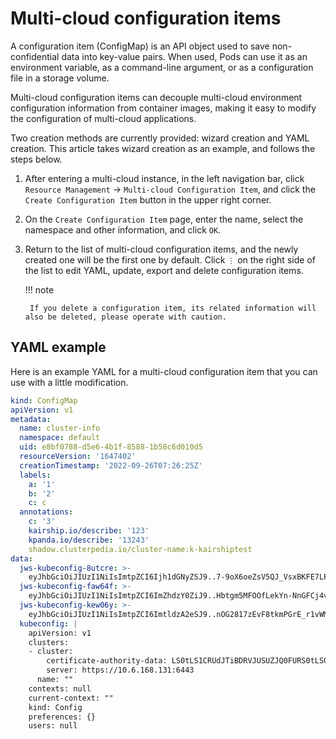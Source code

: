 # Multi-cloud configuration items

A configuration item (ConfigMap) is an API object used to save non-confidential data into key-value pairs.
When used, Pods can use it as an environment variable, as a command-line argument, or as a configuration file in a storage volume.

Multi-cloud configuration items can decouple multi-cloud environment configuration information from container images, making it easy to modify the configuration of multi-cloud applications.

Two creation methods are currently provided: wizard creation and YAML creation. This article takes wizard creation as an example, and follows the steps below.

1. After entering a multi-cloud instance, in the left navigation bar, click `Resource Management` -> `Multi-cloud Configuration Item`, and click the `Create Configuration Item` button in the upper right corner.

    <!--screenshot-->

2. On the `Create Configuration Item` page, enter the name, select the namespace and other information, and click `OK`.

    <!--screenshot-->

3. Return to the list of multi-cloud configuration items, and the newly created one will be the first one by default. Click `⋮` on the right side of the list to edit YAML, update, export and delete configuration items.

    <!--screenshot-->

    !!! note

        If you delete a configuration item, its related information will also be deleted, please operate with caution.

## YAML example

Here is an example YAML for a multi-cloud configuration item that you can use with a little modification.

```yaml
kind: ConfigMap
apiVersion: v1
metadata:
  name: cluster-info
  namespace: default
  uid: e8bf0788-d5e6-4b1f-8588-1b58c6d010d5
  resourceVersion: '1647402'
  creationTimestamp: '2022-09-26T07:26:25Z'
  labels:
    a: '1'
    b: '2'
    c: c
  annotations:
    c: '3'
    kairship.io/describe: '123'
    kpanda.io/describe: '13243'
    shadow.clusterpedia.io/cluster-name:k-kairshiptest
data:
  jws-kubeconfig-8utcre: >-
    eyJhbGciOiJIUzI1NiIsImtpZCI6Ijh1dGNyZSJ9..7-9oX6oeZsV5QJ_VsxBKFE7LPFMmfYX4bQM3IDDBw80
  jws-kubeconfig-faw64f: >-
    eyJhbGciOiJIUzI1NiIsImtpZCI6ImZhdzY0ZiJ9..Hbtgm5MFOOfLekYn-NnGFCj4vm-D1QS1h-Tm3ywcMr4
  jws-kubeconfig-kew06y: >-
    eyJhbGciOiJIUzI1NiIsImtpZCI6ImtldzA2eSJ9..nOG2817zEvF8tkmPGrE_r1vWM4kvA-5v6i29EA73Jb0
  kubeconfig: |
    apiVersion: v1
    clusters:
    - cluster:
        certificate-authority-data: LS0tLS1CRUdJTiBDRVJUSUZJQ0FURS0tLS0tCk1JSUMvakNDQWVhZ0F3SUJBZ0lCQURBTkJna3Foa2lHOXcwQkFRc0ZBREFWTVJNd0VRWURWUVFERXdwcmRXSmwKY201bGRHVnpN QjRYRFRJeU1Ea3lOakF6TXprek5Wb1hEVE15TURreU16QXpNemt6TlZvd0ZURVRNQkVHQTFVRQpBeE1LYTNWaVpYSnVaWFJsY3pDQ0FTSXdEUVlKS29aSWh2Y05BUUVCQlFBRGdnRVBBRENDQ VFvQ2dnRUJBTVhYCkNSS2F6QnlFRithVWNuVHFGVVFST0JxUXZabjc4Q3h5Rnl5QVdvU0NhK1hFTkZJZVBPaGdudmd2Z1VadzZ1bmYKZWN4ZHJRblltMzRNOE1rQ0dDK21hTDNtWXJ HTUNpVGl0dnNqMllOd3NCMjh4TlZPQ052UG5iZWRKOTFIYWdhbAprQ3psWGR0STlNLzdCK0xoQWdYcXlPS0NpVTd4U1ZGKzl6dGYvTU9odGlXVmpGR3RxUjZNZUk3TnRaZmY2cXZx CkJmMUVpSlR2QXBVK0l4NWh6ajJJYUVHWStzTTUzSC8vSnhjVHFRdmRjVXJOUW5SbXVZS2t0eDV5TWwzTHh5K28KcjJkbElhTVRnQi9GeWF1ZEIrTmZzLzF2a3IxcTdnek5xc1 NGSFVhQlhZWUlTYXQ5V1MwRmhpVXpHbENDZjFjdQpaRjBlNU10V2M2UXRVSXZZenI4Q0F3RUFBYU5aTUZjd0RnWURWUjBQQVFIL0JBUURBZ0trTUE4R0ExVWRFd0VCCi93UUZNQU1CQ WY4d0hRWURWUjBPQkJZRUZMd0VUMm1PZlVQc3hjZHhTZ1Z1VVpvdVRtekRNQlVHQTFVZEVRUU8KTUF5Q0NtdDFZbVZ5Ym1WMFpYTXdEUVlKS29aSWh2Y05BUUVMQlFBRGdnRUJB QWRQSHlNSW1zc1JLOTY0eWExbQpHRXVBMzNwUU9wdkJzSWJRZHI4R1diRWoyakk1eUZ1UVBJV3loOGRJTjE1VnN0YldSekZSZkRHQ1pWSGh6RWdMCks1U1dsMFU3MDVzQUd4UGFaQ3hEVUx 0alBRSEgwNVdodzBaUkYxdHB5K2RPNk5MeWJwTVdpU2FndlFqQmpTMy8KVjZZbHc2NDFMdDc0eU9QcUJDckFKWUtYOTUzanhEdWZNSjNVV0dBa1VpaVVLWTcycXBCWGxvNVkyU2RCTmVTZwo5ME 1TQ25VdDA2YkRtQ0lMaGI0OVVnZTFvamdldVVFVHJkeGppNWplQWp3bHpvZTFRcmY1bnZnRnlNV0tlK05oCnRIajdHRktHRnArVHJxSVh1TmVPc1dER3o0WldtQ3Z1bm8zRXdhSUdRNThKZ Wk3YjM5d2F0ZWY1K3FlOStNTWIKZ1BzPQotLS0tLUVORCBDRVJUSUZJQ0FURS0tLS0tCg==
        server: https://10.6.168.131:6443
      name: ""
    contexts: null
    current-context: ""
    kind: Config
    preferences: {}
    users: null
```